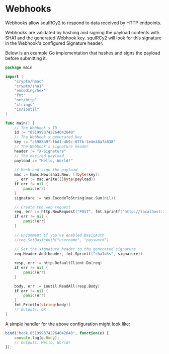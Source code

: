Webhooks
========

Webhooks allow squIRCy2 to respond to data received by HTTP endpoints.

Webhooks are validated by hashing and signing the payload contents with SHA1 and the generated Webhook key. squIRCy2 will look for this  signature in the Webhook's configured Signature header.

Below is an example Go implementation that hashes and signs the payload before submitting it.

```go
package main

import (
	"crypto/hmac"
	"crypto/sha1"
	"encoding/hex"
	"fmt"
	"net/http"
	"strings"
	"io/ioutil"
)

func main() {
	// The Webhook's ID
	id := "8519993742264042640"
 	// The Webhook's generated key
	key := "c6983a9f-fbd1-4b9c-67fb-5e4e48a7a838"
	// The Webhook's signature header
	header := "X-Signature"
	// The desired payload
	payload := "Hello, World!"
	
	// Hash and sign the payload
	mac := hmac.New(sha1.New, []byte(key))
	_, err := mac.Write([]byte(payload))
	if err != nil {
		panic(err)
	}
	signature := hex.EncodeToString(mac.Sum(nil))

	// Create the web request
	req, err := http.NewRequest("POST", fmt.Sprintf("http://localhost:3000/webhooks/%s", id), strings.NewReader(payload))
	if err != nil {
		panic(err)
	}
	
	// Uncomment if you've enabled BasicAuth
	//req.SetBasicAuth("username", "password")
	
	// Set the signature header to the generated signature
	req.Header.Add(header, fmt.Sprintf("sha1=%s", signature))

	resp, err := http.DefaultClient.Do(req)
	if err != nil {
		panic(err)
	}

	body, err := ioutil.ReadAll(resp.Body)
	if err != nil {
		panic(err)
	}
	fmt.Println(string(body))
	// Outputs: OK
}
```

A simple handler for the above configuration might look like:

```js
bind('hook.8519993742264042640', function(e) {
    console.log(e.Body);
    // Outputs: Hello, World!
});
```
